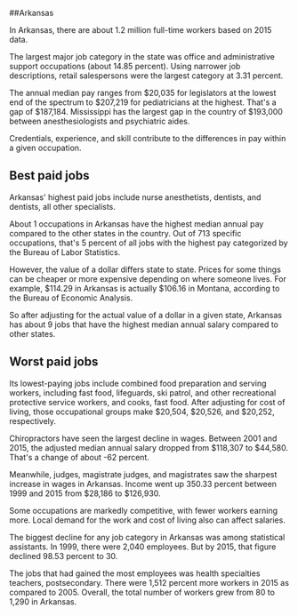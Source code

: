 

##Arkansas

In Arkansas, there are about 1.2 million full-time workers based on 2015 data.

The largest major job category in the state was <span class='occ_title_em'>office and administrative support occupations</span> (about 14.85 percent). Using narrower job descriptions, <span class='occ_title_em'>retail salespersons</span> were the largest category at 3.31 percent.
               
The annual median pay ranges from $20,035 for <span class='occ_title_em'>legislators</span> at the lowest end of the spectrum to  $207,219 for <span class='occ_title_em'>pediatricians</span> at the highest. That's a gap of $187,184. Mississippi has the largest gap in the country of $193,000 between <span class='occ_title_em'>anesthesiologists and psychiatric aides</span>.
          
Credentials, experience, and skill contribute to the differences in pay within a given occupation.

## Best paid jobs
Arkansas' highest paid jobs include <span class='occ_title_em'>nurse anesthetists, dentists</span>, and <span class='occ_title_em'>dentists, all other specialists</span>.
               
About 1 occupations in Arkansas have the highest median annual pay compared to the other states in the country. Out of 713 specific occupations, that's 5 percent of all jobs with the highest pay categorized by the Bureau of Labor Statistics.
               
However, the value of a dollar differs state to state. Prices for some things can be cheaper or more expensive depending on where someone lives. For example, $114.29 in Arkansas is actually $106.16 in Montana, according to the Bureau of Economic Analysis.
               
So after adjusting for the actual value of a dollar in a given state, Arkansas has about 9 jobs that have the highest median annual salary compared to other states.
               
## Worst paid jobs

Its lowest-paying jobs include <span class='occ_title_em'>combined food preparation and serving workers, including fast food</span>, <span class='occ_title_em'>lifeguards, ski patrol, and other recreational protective service workers</span>, and <span class='occ_title_em'>cooks, fast food</span>. After adjusting for cost of living, those occupational groups make $20,504,  $20,526, and  $20,252, respectively.
               
<span class='occ_title_em'>Chiropractors</span> have seen the largest decline in wages. Between 2001 and 2015, the adjusted median annual salary dropped from $118,307 to $44,580. That's a change of about -62 percent.
               
Meanwhile, <span class='occ_title_em'>judges, magistrate judges, and magistrates</span> saw the sharpest increase in wages in Arkansas. Income went up 350.33 percent between 1999 and 2015 from $28,186 to $126,930.

Some occupations are markedly competitive, with fewer workers earning more. Local demand for the work and cost of living also can affect salaries.

            
The biggest decline for any job category in Arkansas was among <span class='occ_title_em'>statistical assistants</span>. In 1999, there were 2,040 employees. But by 2015, that figure declined 98.53 percent to 30. 
               
The jobs that had gained the most employees was health specialties teachers, postsecondary. There were 1,512 percent more workers in 2015 as compared to 2005. Overall, the total number of workers grew from 80 to 1,290 in Arkansas.
